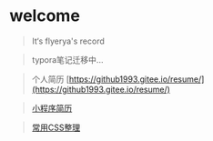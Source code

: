# welcome

> It‘s flyerya's record

> typora笔记迁移中...

> 个人简历 [https://github1993.gitee.io/resume/](https://github1993.gitee.io/resume/)

> [小程序简历](mini-pro/index)

> [常用CSS整理](mycss/index.html)